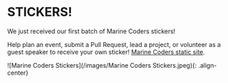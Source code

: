 #  STICKERS!  

We just received our first batch of Marine Coders stickers! 

Help plan an event, submit a Pull Request, lead a project, or volunteer as a guest speaker to receive your own sticker! [Marine Coders static site](https://marinecoders.github.io/).

![Marine Coders Stickers](/images/Marine Coders Stickers.jpeg){: .align-center} 
